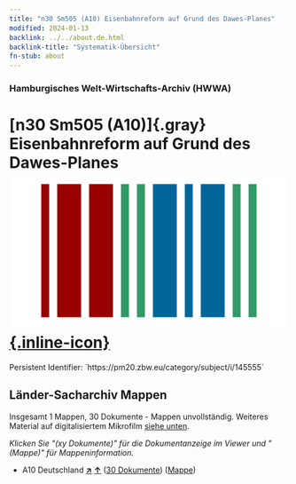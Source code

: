 ```yaml
---
title: "n30 Sm505 (A10) Eisenbahnreform auf Grund des Dawes-Planes"
modified: 2024-01-13
backlink: ../../about.de.html
backlink-title: "Systematik-Übersicht"
fn-stub: about
---
```


### Hamburgisches Welt-Wirtschafts-Archiv (HWWA)

# [n30 Sm505 (A10)]{.gray}&#8201; Eisenbahnreform auf Grund des Dawes-Planes &#160; [![Wikidata](/images/Wikidata-logo.svg "Wikidata"){.inline-icon}](http://www.wikidata.org/entity/Q104711144)

<div class="hint">Persistent Identifier: `https://pm20.zbw.eu/category/subject/i/145555`</div>







## Länder-Sacharchiv Mappen






Insgesamt 1 Mappen, 30 Dokumente - Mappen unvollständig. Weiteres Material auf digitalisiertem Mikrofilm [siehe unten](#filmsections).

_Klicken Sie "(xy Dokumente)" für die Dokumentanzeige im Viewer und "(Mappe)" für Mappeninformation._



- A10 Deutschland [**&nearr;**](../../../geo/i/126128/about.de.html "Deutschland (alle Mappen)") [**&uarr;**](../../../geo/about.de.html#A10 "Ländersystematik") (<a href="https://pm20.zbw.eu/iiifview/folder/sh/126128,145555" title="über: Deutschland : Eisenbahnreform auf Grund des Dawes-Planes" target="_blank">30 Dokumente</a>) ([Mappe](../../../../folder/sh/1261xx/126128/1455xx/145555/about.de.html))



<a id="filmsections" />













